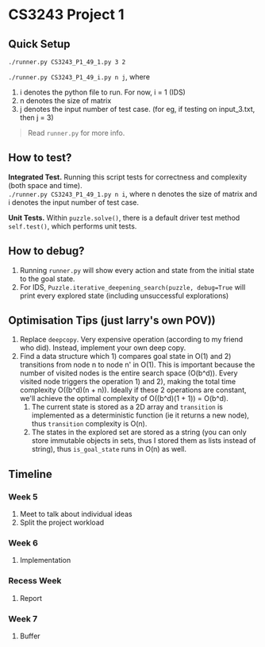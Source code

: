 # CS3243 Project 1

## Quick Setup
`./runner.py CS3243_P1_49_1.py 3 2`

`./runner.py CS3243_P1_49_i.py n j`, where 
1. i denotes the python file to run. For now, i = 1 (IDS)
2. n denotes the size of matrix 
3. j denotes the input number of test case. (for eg, if testing on input_3.txt, then j = 3)

> Read `runner.py` for more info.
 
## How to test?
**Integrated Test.** Running this script tests for correctness and complexity (both space and time). <br />
`./runner.py CS3243_P1_49_1.py n i`, where n denotes the size of matrix and i denotes the input number of test case.

**Unit Tests.** Within `puzzle.solve()`, there is a default driver test method `self.test()`, which performs unit tests. 

## How to debug?
1. Running `runner.py` will show every action and state from the initial state to the goal state.
2. For IDS, `Puzzle.iterative_deepening_search(puzzle, debug=True` will print every explored state 
(including unsuccessful explorations)

## Optimisation Tips (just larry's own POV))
1. Replace `deepcopy`. Very expensive operation (according to my friend who did). Instead, implement your own deep copy.
2. Find a data structure which 1) compares goal state in O(1) and 2) transitions from node n to node n' in O(1). This
is important because the number of visited nodes is the entire search space (O(b^d)). Every visited node 
triggers the operation 1) and 2), making the total time complexity O((b^d)(n + n)). Ideally if these 2 operations are 
constant, we'll achieve the optimal complexity of O((b^d)(1 + 1)) = O(b^d).
    1. The current state is stored as a 2D array and `transition` is implemented as a deterministic function 
    (ie it returns a new node), thus `transition` complexity is O(n).
    2. The states in the explored set are stored as a string (you can only store immutable objects in sets, thus I 
    stored them as lists instead of string), thus `is_goal_state` runs in O(n) as well. 

## Timeline
### Week 5
1. Meet to talk about individual ideas
2. Split the project workload
### Week 6
1. Implementation
### Recess Week
1. Report
### Week 7
1. Buffer